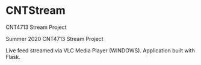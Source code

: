 # CNTStream
CNT4713 Stream Project

Summer 2020 CNT4713 Stream Project

Live feed streamed via VLC Media Player (WINDOWS).
Application built with Flask.
